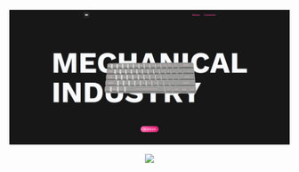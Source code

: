 ![Main page](public/main_page.png)

<p align="center">
  <a href="https://skillicons.dev">
    <img src="https://skillicons.dev/icons?i=react,tailwind,vite,js" />
  </a>
</p>
